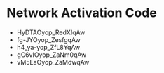 # Network Activation Code
* HyDTAOyop_RedXIqAw
* fg-JYOyop_ZesfgqAw
* h4_ya-yop_ZfL8YqAw
* gC6vIOyop_ZaNm0qAw
* vM5EaOyop_ZaMdwqAw